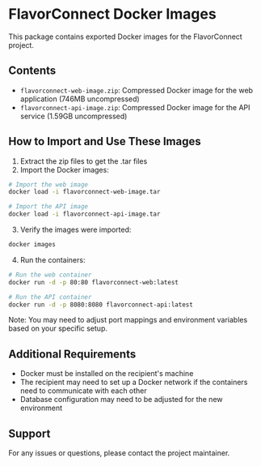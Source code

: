 # FlavorConnect Docker Images

This package contains exported Docker images for the FlavorConnect project.

## Contents

- `flavorconnect-web-image.zip`: Compressed Docker image for the web application (746MB uncompressed)
- `flavorconnect-api-image.zip`: Compressed Docker image for the API service (1.59GB uncompressed)

## How to Import and Use These Images

1. Extract the zip files to get the .tar files
2. Import the Docker images:

```bash
# Import the web image
docker load -i flavorconnect-web-image.tar

# Import the API image
docker load -i flavorconnect-api-image.tar
```

3. Verify the images were imported:

```bash
docker images
```

4. Run the containers:

```bash
# Run the web container
docker run -d -p 80:80 flavorconnect-web:latest

# Run the API container
docker run -d -p 8080:8080 flavorconnect-api:latest
```

Note: You may need to adjust port mappings and environment variables based on your specific setup.

## Additional Requirements

- Docker must be installed on the recipient's machine
- The recipient may need to set up a Docker network if the containers need to communicate with each other
- Database configuration may need to be adjusted for the new environment

## Support

For any issues or questions, please contact the project maintainer.
